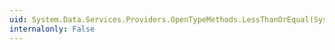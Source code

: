```yaml
---
uid: System.Data.Services.Providers.OpenTypeMethods.LessThanOrEqual(System.Object,System.Object)
internalonly: False
---
```

